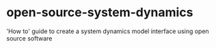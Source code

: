 # open-source-system-dynamics
'How to' guide to create a system dynamics model interface using open source software
